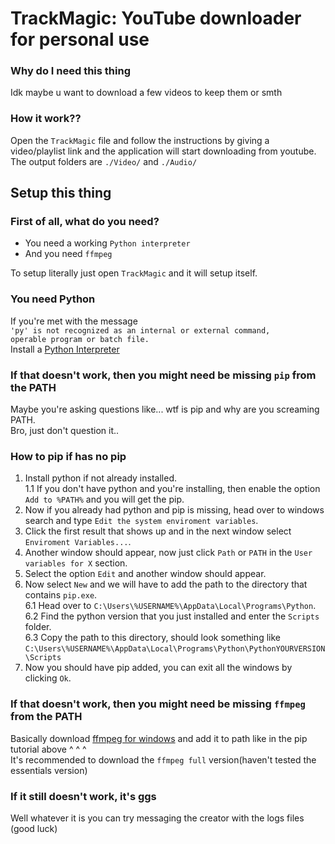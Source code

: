 # TrackMagic: YouTube downloader for personal use
### Why do I need this thing
Idk maybe u want to download a few videos to keep them or smth
### How it work??
Open the `TrackMagic` file and follow the instructions by giving a video/playlist link and the application will start downloading from youtube.
The output folders are `./Video/` and `./Audio/`

## Setup this thing
### First of all, what do you need?
- You need a working `Python interpreter`
- And you need `ffmpeg`

To setup literally just open `TrackMagic` and it will setup itself.
### You need Python
If you're met with the message \
`'py' is not recognized as an internal or external command,` \
`operable program or batch file.` \
Install a [Python Interpreter](https://www.python.org/downloads/)
### If that doesn't work, then you might need be missing `pip` from the PATH
Maybe you're asking questions like... wtf is pip and why are you screaming PATH. \
Bro, just don't question it..
### How to pip if has no pip
1. Install python if not already installed. \
 1.1 If you don't have python and you're installing, then enable the option `Add to %PATH%` and you will get the pip.
2. Now if you already had python and pip is missing, head over to windows search and type `Edit the system enviroment variables`.
3. Click the first result that shows up and in the next window select `Enviroment Variables...`.
4. Another window should appear, now just click `Path` or `PATH` in the `User variables for X` section.
5. Select the option `Edit` and another window should appear.
6. Now select `New` and we will have to add the path to the directory that contains `pip.exe`. \
 6.1 Head over to `C:\Users\%USERNAME%\AppData\Local\Programs\Python`. \
 6.2 Find the python version that you just installed and enter the `Scripts` folder. \
 6.3 Copy the path to this directory, should look something like `C:\Users\%USERNAME%\AppData\Local\Programs\Python\PythonYOURVERSION\Scripts`
7. Now you should have pip added, you can exit all the windows by clicking `Ok`.
### If that doesn't work, then you might need be missing `ffmpeg` from the PATH
Basically download [ffmpeg for windows](https://www.gyan.dev/ffmpeg/builds/) and add it to path like in the pip tutorial above ^ ^ ^ \
It's recommended to download the `ffmpeg full` version(haven't tested the essentials version)
### If it still doesn't work, it's ggs
Well whatever it is you can try messaging the creator with the logs files (good luck)
